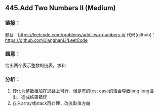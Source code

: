 ## 445.Add Two Numbers II (Medium)

### **链接**：
题目：https://leetcode.com/problems/add-two-numbers-ii/
代码(github)：https://github.com/JianghanLi/LeetCode

### **题意**：
给出两个表示整数的链表，求和

### **分析**：
1. 转化为整数相加在思路上可行，但是有的test case的值会导致long long溢出，造成结果错误
2. 存入array或stack再处理，改变取值方向